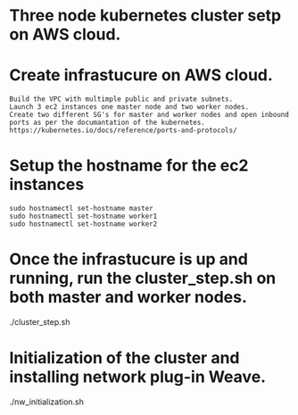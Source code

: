 # Three node kubernetes cluster setp on AWS cloud.
# Create infrastucure on AWS cloud.
	Build the VPC with multimple public and private subnets.
	Launch 3 ec2 instances one master node and two worker nodes.
	Create two different SG's for master and worker nodes and open inbound ports as per the documantation of the kubernetes.
	https://kubernetes.io/docs/reference/ports-and-protocols/
# Setup the hostname for the ec2 instances
	sudo hostnamectl set-hostname master
	sudo hostnamectl set-hostname worker1
	sudo hostnamectl set-hostname worker2
# Once the infrastucure is up and running, run the cluster_step.sh on both master and worker nodes.
./cluster_step.sh

# Initialization of the cluster and installing network plug-in Weave.
./nw_initialization.sh


